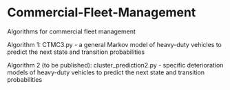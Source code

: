 # Commercial-Fleet-Management
Algorithms for commercial fleet management

Algorithm 1:
CTMC3.py - a general Markov model of heavy-duty vehicles to predict the next state and transition probabilities

Algorithm 2 (to be published):
cluster_prediction2.py - specific deterioration models of heavy-duty vehicles to predict the next state and transition probabilities
